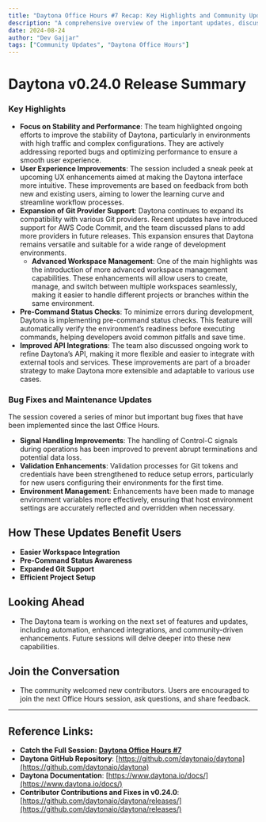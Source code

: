 ```yaml
---
title: "Daytona Office Hours #7 Recap: Key Highlights and Community Updates"
description: "A comprehensive overview of the important updates, discussions, and future plans shared during Daytona Office Hours #7."
date: 2024-08-24
author: "Dev Gajjar"
tags: ["Community Updates", "Daytona Office Hours"]
---
```


# Daytona v0.24.0 Release Summary

### Key Highlights

- **Focus on Stability and Performance**:
  The team highlighted ongoing efforts to improve the stability of Daytona, particularly in environments with high traffic and complex configurations. They are actively addressing reported bugs and optimizing performance to ensure a smooth user experience.
- **User Experience Improvements**:
  The session included a sneak peek at upcoming UX enhancements aimed at making the Daytona interface more intuitive. These improvements are based on feedback from both new and existing users, aiming to lower the learning curve and streamline workflow processes.
- **Expansion of Git Provider Support**:
  Daytona continues to expand its compatibility with various Git providers. Recent updates have introduced support for AWS Code Commit, and the team discussed plans to add more providers in future releases. This expansion ensures that Daytona remains versatile and suitable for a wide range of development environments.
  - **Advanced Workspace Management**: One of the main highlights was the introduction of more advanced workspace management capabilities. These enhancements will allow users to create, manage, and switch between multiple workspaces seamlessly, making it easier to handle different projects or branches within the same environment.
- **Pre-Command Status Checks**: To minimize errors during development, Daytona is implementing pre-command status checks. This feature will automatically verify the environment’s readiness before executing commands, helping developers avoid common pitfalls and save time.
- **Improved API Integrations**: The team also discussed ongoing work to refine Daytona’s API, making it more flexible and easier to integrate with external tools and services. These improvements are part of a broader strategy to make Daytona more extensible and adaptable to various use cases.

### Bug Fixes and Maintenance Updates

The session covered a series of minor but important bug fixes that have been implemented since the last Office Hours.

- **Signal Handling Improvements**: The handling of Control-C signals during operations has been improved to prevent abrupt terminations and potential data loss.
- **Validation Enhancements**: Validation processes for Git tokens and credentials have been strengthened to reduce setup errors, particularly for new users configuring their environments for the first time.
- **Environment Management**: Enhancements have been made to manage environment variables more effectively, ensuring that host environment settings are accurately reflected and overridden when necessary.

## How These Updates Benefit Users

- **Easier Workspace Integration**
- **Pre-Command Status Awareness**
- **Expanded Git Support**
- **Efficient Project Setup**

## Looking Ahead

- The Daytona team is working on the next set of features and updates, including automation, enhanced integrations, and community-driven enhancements. Future sessions will delve deeper into these new capabilities.

## Join the Conversation

- The community welcomed new contributors. Users are encouraged to join the next Office Hours session, ask questions, and share feedback.

---

## Reference Links:

- **Catch the Full Session: [Daytona Office Hours #7](https://youtu.be/nVQWa4jmwLc?si=ZdUpuD-abUIjlSb_)**
- **Daytona GitHub Repository**: [https://github.com/daytonaio/daytona](https://github.com/daytonaio/daytona)
- **Daytona Documentation**: [https://www.daytona.io/docs/](https://www.daytona.io/docs/)
- **Contributor Contributions and Fixes in v0.24.0**: [https://github.com/daytonaio/daytona/releases/](https://github.com/daytonaio/daytona/releases/)
